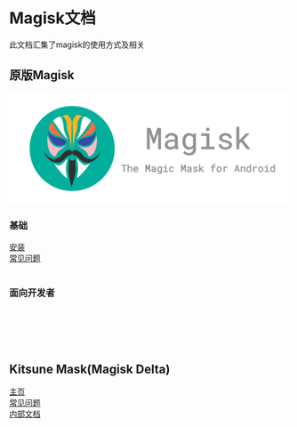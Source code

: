 
# Magisk文档

此文档汇集了magisk的使用方式及相关
## 原版Magisk
![](2.png)
### 基础
[安装](安装.md)      
[常见问题](常见问题.md)     
[]()      
[]()       

### 面向开发者
[]()     
[]()       
[]()        
[]()        
[]()        


## Kitsune Mask(Magisk Delta)
[主页](2.md)       
[常见问题](2常见问题.md)     
[内部文档](2内部文档.md)     